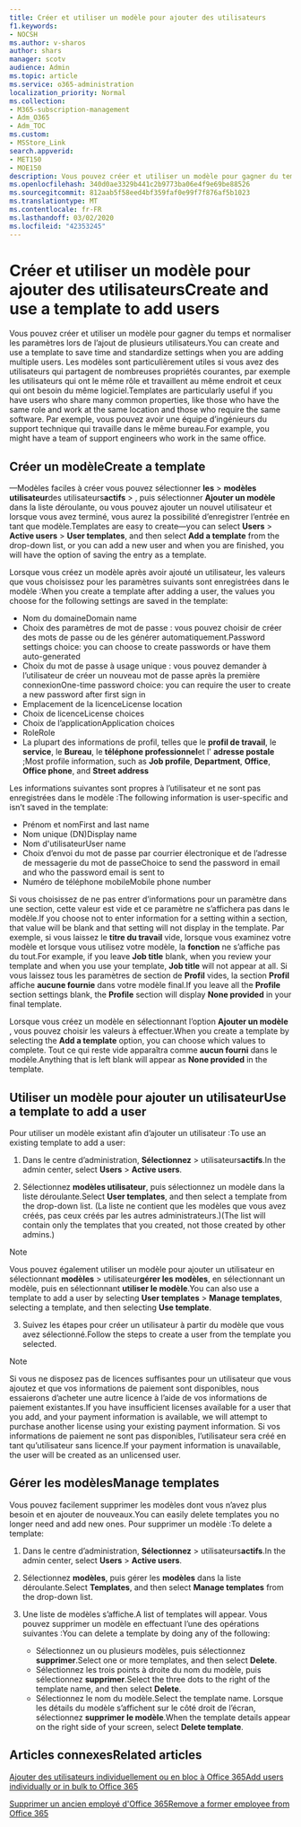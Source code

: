 ```yaml
---
title: Créer et utiliser un modèle pour ajouter des utilisateurs
f1.keywords:
- NOCSH
ms.author: v-sharos
author: shars
manager: scotv
audience: Admin
ms.topic: article
ms.service: o365-administration
localization_priority: Normal
ms.collection:
- M365-subscription-management
- Adm_O365
- Adm_TOC
ms.custom:
- MSStore_Link
search.appverid:
- MET150
- MOE150
description: Vous pouvez créer et utiliser un modèle pour gagner du temps et normaliser les paramètres lors de l’ajout de plusieurs utilisateurs.
ms.openlocfilehash: 340d0ae3329b441c2b9773ba06e4f9e69be88526
ms.sourcegitcommit: 812aab5f58eed4bf359faf0e99f7f876af5b1023
ms.translationtype: MT
ms.contentlocale: fr-FR
ms.lasthandoff: 03/02/2020
ms.locfileid: "42353245"
---
```

# <a name="create-and-use-a-template-to-add-users"></a><span data-ttu-id="110a0-103">Créer et utiliser un modèle pour ajouter des utilisateurs</span><span class="sxs-lookup"><span data-stu-id="110a0-103">Create and use a template to add users</span></span>

<span data-ttu-id="110a0-104">Vous pouvez créer et utiliser un modèle pour gagner du temps et normaliser les paramètres lors de l’ajout de plusieurs utilisateurs.</span><span class="sxs-lookup"><span data-stu-id="110a0-104">You can create and use a template to save time and standardize settings when you are adding multiple users.</span></span> <span data-ttu-id="110a0-105">Les modèles sont particulièrement utiles si vous avez des utilisateurs qui partagent de nombreuses propriétés courantes, par exemple les utilisateurs qui ont le même rôle et travaillent au même endroit et ceux qui ont besoin du même logiciel.</span><span class="sxs-lookup"><span data-stu-id="110a0-105">Templates are particularly useful if you have users who share many common properties, like those who have the same role and work at the same location and those who require the same software.</span></span> <span data-ttu-id="110a0-106">Par exemple, vous pouvez avoir une équipe d’ingénieurs du support technique qui travaille dans le même bureau.</span><span class="sxs-lookup"><span data-stu-id="110a0-106">For example, you might have a team of support engineers who work in the same office.</span></span>  

## <a name="create-a-template"></a><span data-ttu-id="110a0-107">Créer un modèle</span><span class="sxs-lookup"><span data-stu-id="110a0-107">Create a template</span></span>

<span data-ttu-id="110a0-108">&mdash;Modèles faciles à créer vous pouvez sélectionner **les** > **modèles utilisateur**des utilisateurs**actifs** > , puis sélectionner **Ajouter un modèle** dans la liste déroulante, ou vous pouvez ajouter un nouvel utilisateur et lorsque vous avez terminé, vous aurez la possibilité d’enregistrer l’entrée en tant que modèle.</span><span class="sxs-lookup"><span data-stu-id="110a0-108">Templates are easy to create&mdash;you can select **Users** > **Active users** > **User templates**, and then select **Add a template** from the drop-down list, or you can add a new user and when you are finished, you will have the option of saving the entry as a template.</span></span>

<span data-ttu-id="110a0-109">Lorsque vous créez un modèle après avoir ajouté un utilisateur, les valeurs que vous choisissez pour les paramètres suivants sont enregistrées dans le modèle :</span><span class="sxs-lookup"><span data-stu-id="110a0-109">When you create a template after adding a user, the values you choose for the following settings are saved in the template:</span></span>

- <span data-ttu-id="110a0-110">Nom du domaine</span><span class="sxs-lookup"><span data-stu-id="110a0-110">Domain name</span></span>
- <span data-ttu-id="110a0-111">Choix des paramètres de mot de passe : vous pouvez choisir de créer des mots de passe ou de les générer automatiquement.</span><span class="sxs-lookup"><span data-stu-id="110a0-111">Password settings choice: you can choose to create passwords or have them auto-generated</span></span>
- <span data-ttu-id="110a0-112">Choix du mot de passe à usage unique : vous pouvez demander à l’utilisateur de créer un nouveau mot de passe après la première connexion</span><span class="sxs-lookup"><span data-stu-id="110a0-112">One-time password choice: you can require the user to create a new password after first sign in</span></span>
- <span data-ttu-id="110a0-113">Emplacement de la licence</span><span class="sxs-lookup"><span data-stu-id="110a0-113">License location</span></span>
- <span data-ttu-id="110a0-114">Choix de licence</span><span class="sxs-lookup"><span data-stu-id="110a0-114">License choices</span></span>
- <span data-ttu-id="110a0-115">Choix de l’application</span><span class="sxs-lookup"><span data-stu-id="110a0-115">Application choices</span></span>
- <span data-ttu-id="110a0-116">Role</span><span class="sxs-lookup"><span data-stu-id="110a0-116">Role</span></span>
- <span data-ttu-id="110a0-117">La plupart des informations de profil, telles que le **profil de travail**, le **service**, le **Bureau**, le **téléphone professionnel**et l' **adresse postale** ;</span><span class="sxs-lookup"><span data-stu-id="110a0-117">Most profile information, such as **Job profile**, **Department**, **Office**, **Office phone**, and **Street address**</span></span> 

<span data-ttu-id="110a0-118">Les informations suivantes sont propres à l’utilisateur et ne sont pas enregistrées dans le modèle :</span><span class="sxs-lookup"><span data-stu-id="110a0-118">The following information is user-specific and isn’t saved in the template:</span></span>

- <span data-ttu-id="110a0-119">Prénom et nom</span><span class="sxs-lookup"><span data-stu-id="110a0-119">First and last name</span></span>
- <span data-ttu-id="110a0-120">Nom unique (DN)</span><span class="sxs-lookup"><span data-stu-id="110a0-120">Display name</span></span>
- <span data-ttu-id="110a0-121">Nom d'utilisateur</span><span class="sxs-lookup"><span data-stu-id="110a0-121">User name</span></span>
- <span data-ttu-id="110a0-122">Choix d’envoi du mot de passe par courrier électronique et de l’adresse de messagerie du mot de passe</span><span class="sxs-lookup"><span data-stu-id="110a0-122">Choice to send the password in email and who the password email is sent to</span></span>
- <span data-ttu-id="110a0-123">Numéro de téléphone mobile</span><span class="sxs-lookup"><span data-stu-id="110a0-123">Mobile phone number</span></span>

<span data-ttu-id="110a0-124">Si vous choisissez de ne pas entrer d’informations pour un paramètre dans une section, cette valeur est vide et ce paramètre ne s’affichera pas dans le modèle.</span><span class="sxs-lookup"><span data-stu-id="110a0-124">If you choose not to enter information for a setting within a section, that value will be blank and that setting will not display in the template.</span></span> <span data-ttu-id="110a0-125">Par exemple, si vous laissez le **titre du travail** vide, lorsque vous examinez votre modèle et lorsque vous utilisez votre modèle, la **fonction** ne s’affiche pas du tout.</span><span class="sxs-lookup"><span data-stu-id="110a0-125">For example, if you leave **Job title** blank, when you review your template and when you use your template, **Job title** will not appear at all.</span></span> <span data-ttu-id="110a0-126">Si vous laissez tous les paramètres de section de **Profil** vides, la section **Profil** affiche **aucune fournie** dans votre modèle final.</span><span class="sxs-lookup"><span data-stu-id="110a0-126">If you leave all the **Profile** section settings blank, the **Profile** section will display **None provided** in your final template.</span></span>

<span data-ttu-id="110a0-127">Lorsque vous créez un modèle en sélectionnant l’option **Ajouter un modèle** , vous pouvez choisir les valeurs à effectuer.</span><span class="sxs-lookup"><span data-stu-id="110a0-127">When you create a template by selecting the **Add a template** option, you can choose which values to complete.</span></span> <span data-ttu-id="110a0-128">Tout ce qui reste vide apparaîtra comme **aucun fourni** dans le modèle.</span><span class="sxs-lookup"><span data-stu-id="110a0-128">Anything that is left blank will appear as **None provided** in the template.</span></span>

## <a name="use-a-template-to-add-a-user"></a><span data-ttu-id="110a0-129">Utiliser un modèle pour ajouter un utilisateur</span><span class="sxs-lookup"><span data-stu-id="110a0-129">Use a template to add a user</span></span>

<span data-ttu-id="110a0-130">Pour utiliser un modèle existant afin d’ajouter un utilisateur :</span><span class="sxs-lookup"><span data-stu-id="110a0-130">To use an existing template to add a user:</span></span>

1. <span data-ttu-id="110a0-131">Dans le centre d’administration, **Sélectionnez** > utilisateurs**actifs**.</span><span class="sxs-lookup"><span data-stu-id="110a0-131">In the admin center, select **Users** > **Active users**.</span></span>

2. <span data-ttu-id="110a0-132">Sélectionnez **modèles utilisateur**, puis sélectionnez un modèle dans la liste déroulante.</span><span class="sxs-lookup"><span data-stu-id="110a0-132">Select **User templates**, and then select a template from the drop-down list.</span></span> <span data-ttu-id="110a0-133">(La liste ne contient que les modèles que vous avez créés, pas ceux créés par les autres administrateurs.)</span><span class="sxs-lookup"><span data-stu-id="110a0-133">(The list will contain only the templates that you created, not those created by other admins.)</span></span>

 > [!NOTE]
 > <span data-ttu-id="110a0-134">Vous pouvez également utiliser un modèle pour ajouter un utilisateur en sélectionnant **modèles** > utilisateur**gérer les modèles**, en sélectionnant un modèle, puis en sélectionnant **utiliser le modèle**.</span><span class="sxs-lookup"><span data-stu-id="110a0-134">You can also use a template to add a user by selecting **User templates** > **Manage templates**, selecting a template, and then selecting **Use template**.</span></span>

3. <span data-ttu-id="110a0-135">Suivez les étapes pour créer un utilisateur à partir du modèle que vous avez sélectionné.</span><span class="sxs-lookup"><span data-stu-id="110a0-135">Follow the steps to create a user from the template you selected.</span></span>

> [!NOTE]
> <span data-ttu-id="110a0-136">Si vous ne disposez pas de licences suffisantes pour un utilisateur que vous ajoutez et que vos informations de paiement sont disponibles, nous essaierons d’acheter une autre licence à l’aide de vos informations de paiement existantes.</span><span class="sxs-lookup"><span data-stu-id="110a0-136">If you have insufficient licenses available for a user that you add, and your payment information is available, we will attempt to purchase another license using your existing payment information.</span></span> <span data-ttu-id="110a0-137">Si vos informations de paiement ne sont pas disponibles, l’utilisateur sera créé en tant qu’utilisateur sans licence.</span><span class="sxs-lookup"><span data-stu-id="110a0-137">If your payment information is unavailable, the user will be created as an unlicensed user.</span></span>

## <a name="manage-templates"></a><span data-ttu-id="110a0-138">Gérer les modèles</span><span class="sxs-lookup"><span data-stu-id="110a0-138">Manage templates</span></span>

<span data-ttu-id="110a0-139">Vous pouvez facilement supprimer les modèles dont vous n’avez plus besoin et en ajouter de nouveaux.</span><span class="sxs-lookup"><span data-stu-id="110a0-139">You can easily delete templates you no longer need and add new ones.</span></span> <span data-ttu-id="110a0-140">Pour supprimer un modèle :</span><span class="sxs-lookup"><span data-stu-id="110a0-140">To delete a template:</span></span>

1. <span data-ttu-id="110a0-141">Dans le centre d’administration, **Sélectionnez** > utilisateurs**actifs**.</span><span class="sxs-lookup"><span data-stu-id="110a0-141">In the admin center, select **Users** > **Active users**.</span></span>

2. <span data-ttu-id="110a0-142">Sélectionnez **modèles**, puis gérer les **modèles** dans la liste déroulante.</span><span class="sxs-lookup"><span data-stu-id="110a0-142">Select **Templates**, and then select **Manage templates** from the drop-down list.</span></span>

3. <span data-ttu-id="110a0-143">Une liste de modèles s’affiche.</span><span class="sxs-lookup"><span data-stu-id="110a0-143">A list of templates will appear.</span></span> <span data-ttu-id="110a0-144">Vous pouvez supprimer un modèle en effectuant l’une des opérations suivantes :</span><span class="sxs-lookup"><span data-stu-id="110a0-144">You can delete a template by doing any of the following:</span></span>
    - <span data-ttu-id="110a0-145">Sélectionnez un ou plusieurs modèles, puis sélectionnez **supprimer**.</span><span class="sxs-lookup"><span data-stu-id="110a0-145">Select one or more templates, and then select **Delete**.</span></span> 
    - <span data-ttu-id="110a0-146">Sélectionnez les trois points à droite du nom du modèle, puis sélectionnez **supprimer**.</span><span class="sxs-lookup"><span data-stu-id="110a0-146">Select the three dots to the right of the template name, and then select **Delete**.</span></span>
    - <span data-ttu-id="110a0-147">Sélectionnez le nom du modèle.</span><span class="sxs-lookup"><span data-stu-id="110a0-147">Select the template name.</span></span> <span data-ttu-id="110a0-148">Lorsque les détails du modèle s’affichent sur le côté droit de l’écran, sélectionnez **supprimer le modèle**.</span><span class="sxs-lookup"><span data-stu-id="110a0-148">When the template details appear on the right side of your screen, select **Delete template**.</span></span>

## <a name="related-articles"></a><span data-ttu-id="110a0-149">Articles connexes</span><span class="sxs-lookup"><span data-stu-id="110a0-149">Related articles</span></span>

[<span data-ttu-id="110a0-150">Ajouter des utilisateurs individuellement ou en bloc à Office 365</span><span class="sxs-lookup"><span data-stu-id="110a0-150">Add users individually or in bulk to Office 365</span></span>](add-users.md)

[<span data-ttu-id="110a0-151">Supprimer un ancien employé d'Office 365</span><span class="sxs-lookup"><span data-stu-id="110a0-151">Remove a former employee from Office 365</span></span>](remove-former-employee.md)
  
